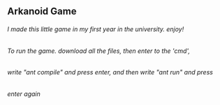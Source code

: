 ## Arkanoid Game
###### I made this little game in my first year in the university. enjoy!
###### To run the game. download all the files, then enter to the 'cmd',
###### write "ant compile" and press enter, and then write "ant run" and press
###### enter again
